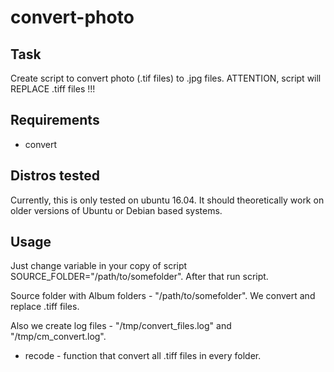 # convert-photo

Task
------------
Create script to convert photo (.tif files) to .jpg files.
ATTENTION, script will REPLACE .tiff files !!!

Requirements
------------
- convert

Distros tested
------------

Currently, this is only tested on ubuntu 16.04. It should theoretically work on older versions of Ubuntu or Debian based systems.

Usage
------------
Just change variable in your copy of script SOURCE_FOLDER="/path/to/somefolder". After that run script.

Source folder with Album folders - "/path/to/somefolder".
We convert and replace .tiff files.

Also we create log files - "/tmp/convert_files.log" and "/tmp/cm_convert.log".

- recode - function that convert all .tiff files in every folder.
